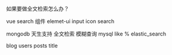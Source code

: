 如果要做全文检索怎么办？

vue search 组件   elemet-ui  input icon search

mongodb 天生支持  全文检索    模糊查询
mysql  like  %
elastic_search

blog 
    users
    posts  title